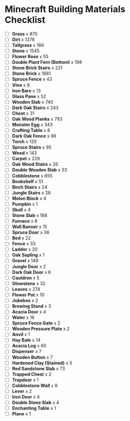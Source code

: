 # Minecraft Building Materials Checklist

- [ ] **Grass** x 870
- [ ] **Dirt** x 1378
- [ ] **Tallgrass** x 166
- [ ] **Stone** x 1545
- [ ] **Flower Rose** x 55
- [ ] **Double Plant Fern (Bottom)** x 198
- [ ] **Stone Brick Stairs** x 221
- [ ] **Stone Brick** x 1681
- [ ] **Spruce Fence** x 43
- [ ] **Vine** x 9
- [ ] **Iron Bars** x 13
- [ ] **Glass Pane** x 52
- [ ] **Wooden Slab** x 740
- [ ] **Dark Oak Stairs** x 243
- [ ] **Chest** x 31
- [ ] **Oak Wood Planks** x 793
- [ ] **Monster Egg** x 343
- [ ] **Crafting Table** x 8
- [ ] **Dark Oak Fence** x 86
- [ ] **Torch** x 120
- [ ] **Spruce Stairs** x 95
- [ ] **Wood** x 143
- [ ] **Carpet** x 229
- [ ] **Oak Wood Stairs** x 26
- [ ] **Double Wooden Slab** x 33
- [ ] **Cobblestone** x 655
- [ ] **Bookshelf** x 51
- [ ] **Birch Stairs** x 24
- [ ] **Jungle Stairs** x 28
- [ ] **Melon Block** x 4
- [ ] **Pumpkin** x 1
- [ ] **Skull** x 4
- [ ] **Stone Slab** x 168
- [ ] **Furnace** x 8
- [ ] **Wall Banner** x 15
- [ ] **Spruce Door** x 36
- [ ] **Bed** x 22
- [ ] **Fence** x 33
- [ ] **Ladder** x 20
- [ ] **Oak Sapling** x 1
- [ ] **Gravel** x 149
- [ ] **Jungle Door** x 2
- [ ] **Dark Oak Door** x 6
- [ ] **Cauldron** x 5
- [ ] **Glowstone** x 32
- [ ] **Leaves** x 274
- [ ] **Flower Pot** x 10
- [ ] **Jukebox** x 2
- [ ] **Brewing Stand** x 3
- [ ] **Acacia Door** x 4
- [ ] **Water** x 16
- [ ] **Spruce Fence Gate** x 2
- [ ] **Wooden Pressure Plate** x 2
- [ ] **Anvil** x 1
- [ ] **Hay Bale** x 14
- [ ] **Acacia Log** x 60
- [ ] **Dispenser** x 7
- [ ] **Wooden Button** x 7
- [ ] **Hardened Clay (Stained)** x 5
- [ ] **Red Sandstone Slab** x 73
- [ ] **Trapped Chest** x 2
- [ ] **Trapdoor** x 1
- [ ] **Cobblestone Wall** x 8
- [ ] **Lever** x 2
- [ ] **Iron Door** x 4
- [ ] **Double Stone Slab** x 4
- [ ] **Enchanting Table** x 1
- [ ] **Plane** x 1
